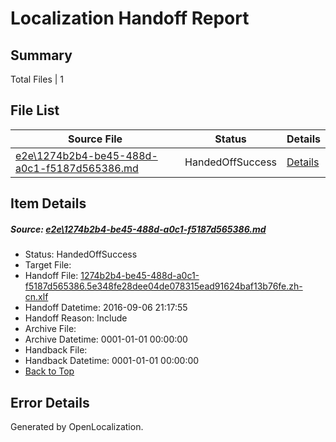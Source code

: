# <a name='report-top'></a> Localization Handoff Report

## Summary
 Total Files | 1

## File List
 Source File | Status | Details 
 ----------- | ------ | ------- 
 [e2e\1274b2b4-be45-488d-a0c1-f5187d565386.md](https://github.com/OpenLocalizationTestOrg/ol-test0/blob/a9c56eeef66cc751ed73c220cf6381f1eb698af2/e2e/1274b2b4-be45-488d-a0c1-f5187d565386.md) | HandedOffSuccess | [Details](#f1bb5e346493549d1bfab7d2236069f38ee0cbcc1)

## Item Details
##### <a name='f1bb5e346493549d1bfab7d2236069f38ee0cbcc1'></a> Source: [e2e\1274b2b4-be45-488d-a0c1-f5187d565386.md](https://github.com/OpenLocalizationTestOrg/ol-test0/blob/a9c56eeef66cc751ed73c220cf6381f1eb698af2/e2e/1274b2b4-be45-488d-a0c1-f5187d565386.md)
* Status: HandedOffSuccess
* Target File: 
* Handoff File: [1274b2b4-be45-488d-a0c1-f5187d565386.5e348fe28dee04de078315ead91624baf13b76fe.zh-cn.xlf](https://github.com/OpenLocalizationTestOrg/ol-test0-handoff/blob/76511ae171aea13504baef92769fddc9ab42c762/ol-handoff/OpenLocalizationTestOrg/ol-test0-zhcn/ci/ht/1274b2b4-be45-488d-a0c1-f5187d565386.5e348fe28dee04de078315ead91624baf13b76fe.zh-cn.xlf)
* Handoff Datetime: 2016-09-06 21:17:55
* Handoff Reason: Include
* Archive File: 
* Archive Datetime: 0001-01-01 00:00:00
* Handback File: 
* Handback Datetime: 0001-01-01 00:00:00
* [Back to Top](#report-top)


## Error Details

Generated by OpenLocalization.
